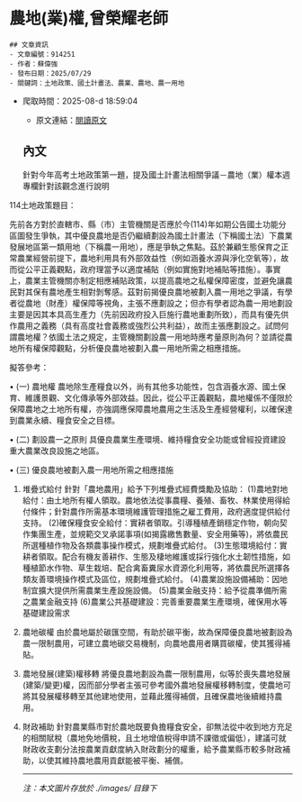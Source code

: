 # 農地(業)權,曾榮耀老師
            

    ## 文章資訊
    - 文章編號：914251
    - 作者：蘇偉強
    - 發布日期：2025/07/29
    - 關鍵詞：土地政策、國土計畫法、農業、農地、農一用地
- 爬取時間：2025-08-d 18:59:04
    - 原文連結：[閱讀原文](https://real-estate.get.com.tw/Columns/detail.aspx?no=914251)

    ## 內文
    針對今年高考土地政策第一題，提及國土計畫法相關爭議－農地（業）權本週專欄針對該觀念進行說明

114土地政策題目：

先前各方對於直轄市、縣（市）主管機關是否應於今(114)年如期公告國土功能分區圖發生爭執，其中優良農地是否仍繼續劃設為國土計畫法（下稱國土法）下農業發展地區第一類用地（下稱農一用地），應是爭執之焦點。茲於兼顧生態保育之正常農業經營前提下，農地利用具有外部效益性（例如涵養水源與淨化空氧等），故而從公平正義觀點，政府理當予以適度補貼（例如實施對地補貼等措施）。事實上，農業主管機關亦制定相應補貼政策，以提高農地之私權保障密度，並避免讓農民對其保有農地產生相對剝奪感。茲對前揭優良農地被劃入農一用地之爭議，有學者從農地（財產）權保障等視角，主張不應劃設之；但亦有學者認為農一用地劃設主要是因其本具高生產力（先前因政府投入巨施行農地重劃所致），而具有優先供作農用之義務（具有高度社會義務或強烈公共利益），故而主張應劃設之。試問何謂農地權？依國土法之規定，主管機關劃設農一用地時應考量原則為何？並請從農地所有權保障觀點，分析優良農地被劃入農一用地所需之相應措施。

擬答參考：

• (一) 農地權 農地除生產糧食以外，尚有其他多功能性，包含涵養水源、國土保育、維護景觀、文化傳承等外部效益。因此，從公平正義觀點，農地權係不僅限於保障農地之土地所有權，亦強調應保障農地農用之生活及生產經營權利，以確保達到農業永續、糧食安全之目標。

• (二) 劃設農一之原則 具優良農業生產環境、維持糧食安全功能或曾經投資建設重大農業改良設施之地區。

• (三) 優良農地被劃入農一用地所需之相應措施

1. 堆疊式給付 針對「農地農用」給予下列堆疊式經費獎勵及協助： (1)農地對地給付：由土地所有權人領取。農地依法從事農糧、養殖、畜牧、林業使用得給付條件；針對農作所需基本環境維護管理措施之雇工費用，政府適度提供給付支持。 (2)確保糧食安全給付：實耕者領取。引導種植產銷穩定作物，朝向契作集團生產，並規範交叉承諾事項(如揭露繳售數量、安全用藥等)，將依農民所選種植作物及各類農事操作模式，規劃堆疊式給付。 (3)生態環境給付：實耕者領取。配合有機友善耕作、生態及棲地維護或採行強化水土韌性措施，如種植節水作物、草生栽培、配合禽畜糞尿水資源化利用等，將依農民所選擇各類友善環境操作模式及區位，規劃堆疊式給付。 (4)農業設施設備補助：因地制宜擴大提供所需農業生產設施設備。 (5)農業金融支持：給予從農準備所需之農業金融支持 (6)農業公共基礎建設：完善重要農業生產環境，確保用水等基礎建設需求

2. 農地碳權 由於農地屬於碳匯空間，有助於碳平衡，故為保障優良農地被劃設為農一限制農用，可建立農地碳交易機制，向農地農用者購買碳權，使其獲得補貼。

3. 農地發展(建築)權移轉 將優良農地劃設為農一限制農用，似等於喪失農地發展(建築/變更)權，因而部分學者主張可參考國外農地發展權移轉制度，使農地可將其發展權移轉至其他建地使用，並藉此獲得補償，且確保農地後續維持農用。

4. 財政補助 針對農業縣市對於農地既要負擔糧食安全，卻無法從中收到地方充足的相關賦稅（農地免地價稅，且土地增值稅得申請不課徵或偏低），建議可就財政收支劃分法按農業貢獻度納入財政劃分的權重，給予農業縣市較多財政補助，以使其維持農地農用貢獻能被平衡、補償。

    ---
    *注：本文圖片存放於 ./images/ 目錄下*
    